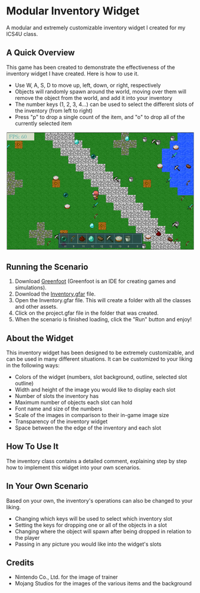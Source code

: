 # Modular Inventory Widget
A modular and extremely customizable inventory widget I created for my ICS4U class.

## A Quick Overview
This game has been created to demonstrate the effectiveness of the inventory widget I have created. Here is how to use it.
- Use W, A, S, D to move up, left, down, or right, respectively
- Objects will randomly spawn around the world, moving over them will remove the object from the world, and add it into your inventory
- The number keys (1, 2, 3, 4...) can be used to select the different slots of the inventory (from left to right)
- Press "p" to drop a single count of the item, and "o" to drop all of the currently selected item

![InventoryWidget](Inventory/images/world.png "Inventory Widget Demonstration")

## Running the Scenario
1. Download [Greenfoot](https://www.greenfoot.org/download) (Greenfoot is an IDE for creating games and simulations).
2. Download the [Inventory.gfar](Inventory.gfar) file.
3. Open the Inventory.gfar file. This will create a folder with all the classes and other assets.
4. Click on the project.gfar file in the folder that was created.
5. When the scenario is finished loading, click the "Run" button and enjoy!

## About the Widget
This inventory widget has been designed to be extremely customizable, and can be used in many different situations. It can be customized to your liking in the following ways:
- Colors of the widget (numbers, slot background, outline, selected slot outline)
- Width and height of the image you would like to display each slot
- Number of slots the inventory has
- Maximum number of objects each slot can hold
- Font name and size of the numbers
- Scale of the images in comparison to their in-game image size
- Transparency of the inventory widget
- Space between the the edge of the inventory and each slot

## How To Use It
The inventory class contains a detailed comment, explaining step by step how to implement this widget into your own scenarios.

## In Your Own Scenario
Based on your own, the inventory's operations can also be changed to your liking.
- Changing which keys will be used to select which inventory slot
- Setting the keys for dropping one or all of the objects in a slot
- Changing where the object will spawn after being dropped in relation to the player
- Passing in any picture you would like into the widget's slots

## Credits
- Nintendo Co., Ltd. for the image of trainer
- Mojang Studios for the images of the various items and the background
